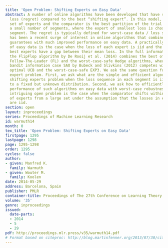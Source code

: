 ```yaml
---
title: 'Open Problem: Shifting Experts on Easy Data'
abstract: A number of online algorithms have been developed that have small additional
  loss (regret) compared to the best “shifting expert”. In this model, there is a
  set of experts and the comparator is the best partition of the trial sequence into
  a small number of segments, where the expert of smallest loss is chosen in each
  segment. The regret is typically defined for worst-case data / loss sequences. There
  has been a recent surge of interest in online algorithms that combine good worst-case
  guarantees with much improved performance on easy data. A practically relevant class
  of easy data is the case when the loss of each expert is iid and the best and second
  best experts have a gap between their mean loss. In the full information setting,
  the FlipFlop algorithm by De Rooij et al. (2014) combines the best of the iid optimal
  Follow-The-Leader (FL) and the worst-case-safe Hedge algorithms, whereas in the
  bandit information case SAO by Bubeck and Slivkins (2012) competes with the iid
  optimal UCB and the worst-case-safe EXP3. We ask the same question for the shifting
  expert problem. First, we ask what are the simple and efficient algorithms for the
  shifting experts problem when the loss sequence in each segment is iid with respect
  to a fixed but unknown distribution. Second, we ask how to efficiently unite the
  performance of such algorithms on easy data with worst-case robustness. A particular
  intriguing open problem is the case when the comparator shifts within a small subset
  of experts from a large set under the assumption that the losses in each segment
  are iid.
section: open
layout: inproceedings
series: Proceedings of Machine Learning Research
id: warmuth14
month: 0
tex_title: 'Open Problem: Shifting Experts on Easy Data'
firstpage: 1295
lastpage: 1298
page: 1295-1298
order: 1295
cycles: false
author:
- given: Manfred K.
  family: Warmuth
- given: Wouter M.
  family: Koolen
date: 2014-05-29
address: Barcelona, Spain
publisher: PMLR
container-title: Proceedings of The 27th Conference on Learning Theory
volume: '35'
genre: inproceedings
issued:
  date-parts:
  - 2014
  - 5
  - 29
pdf: http://proceedings.mlr.press/v35/warmuth14.pdf
# Format based on citeproc: http://blog.martinfenner.org/2013/07/30/citeproc-yaml-for-bibliographies/
---
```


